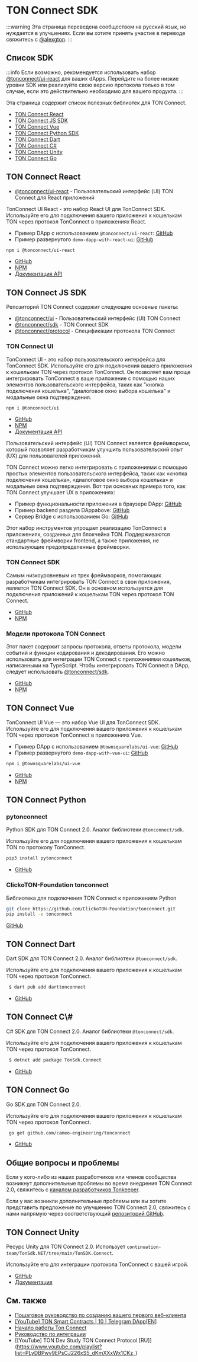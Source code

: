 # TON Connect SDK

:::warning
Эта страница переведена сообществом на русский язык, но нуждается в улучшениях. Если вы хотите принять участие в переводе свяжитесь с [@alexgton](https://t.me/alexgton).
:::

## Список SDK

:::info
Если возможно, рекомендуется использовать набор [@tonconnect/ui-react](https://github.com/ton-connect/sdk/tree/main/packages/ui-react) для ваших dApps. Перейдите на более низкие уровни SDK или реализуйте свою версию протокола только в том случае, если это действительно необходимо для вашего продукта.
:::

Эта страница содержит список полезных библиотек для TON Connect.

- [TON Connect React](/v3/guidelines/ton-connect/guidelines/developers#ton-connect-react)
- [TON Connect JS SDK](/v3/guidelines/ton-connect/guidelines/developers#ton-connect-js-sdk)
- [TON Connect Vue](/v3/guidelines/ton-connect/guidelines/developers#ton-connect-vue)
- [TON Connect Python SDK](/v3/guidelines/ton-connect/guidelines/developers#ton-connect-python)
- [TON Connect Dart](/v3/guidelines/ton-connect/guidelines/developers#ton-connect-dart)
- [TON Connect C#](/v3/guidelines/ton-connect/guidelines/developers#ton-connect-c)
- [TON Connect Unity](/v3/guidelines/ton-connect/guidelines/developers#ton-connect-unity)
- [TON Connect Go](/v3/guidelines/ton-connect/guidelines/developers#ton-connect-go)

## TON Connect React

- [@tonconnect/ui-react](https://github.com/ton-connect/sdk/tree/main/packages/ui-react) - Пользовательский интерфейс (UI) TON Connect для React приложений

TonConnect UI React - это набор React UI для TonConnect SDK. Используйте его для подключения вашего приложения к кошелькам TON через протокол TonConnect в приложениях React.

- Пример DApp с использованием `@tonconnect/ui-react`: [GitHub](https://github.com/ton-connect/demo-dapp-with-react-ui)
- Пример развернутого `demo-dapp-with-react-ui`: [GitHub](https://ton-connect.github.io/demo-dapp-with-react-ui/)

```bash
npm i @tonconnect/ui-react
```

- [GitHub](https://github.com/ton-connect/sdk/tree/main/packages/ui-react)
- [NPM](https://www.npmjs.com/package/@tonconnect/ui-react)
- [Документация API](https://ton-connect.github.io/sdk/modules/_tonconnect_ui_react.html)

## TON Connect JS SDK

Репозиторий TON Connect содержит следующие основные пакеты:

- [@tonconnect/ui](/v3/guidelines/ton-connect/guidelines/developers#ton-connect-ui) - Пользовательский интерфейс (UI) TON Connect
- [@tonconnect/sdk](/v3/guidelines/ton-connect/guidelines/developers#ton-connect-sdk) - TON Connect SDK
- [@tonconnect/protocol](/v3/guidelines/ton-connect/guidelines/developers#ton-connect-protocol-models) - Спецификации протокола TON Connect

### TON Connect UI

TonConnect UI - это набор пользовательского интерфейса для TonConnect SDK. Используйте его для подключения вашего приложения к кошелькам TON через протокол TonConnect. Он позволяет вам проще интегрировать TonConnect в ваше приложение с помощью наших элементов пользовательского интерфейса, таких как "кнопка подключения кошелька", "диалоговое окно выбора кошелька" и модальные окна подтверждения.

```bash
npm i @tonconnect/ui
```

- [GitHub](https://github.com/ton-connect/sdk/tree/main/packages/ui)
- [NPM](https://www.npmjs.com/package/@tonconnect/ui)
- [Документация API](https://ton-connect.github.io/sdk/modules/_tonconnect_ui.html)

Пользовательский интерфейс (UI) TON Connect является фреймворком, который позволяет разработчикам улучшить пользовательский опыт (UX) для пользователей приложений.

TON Connect можно легко интегрировать с приложениями с помощью простых элементов пользовательского интерфейса, таких как «кнопка подключения кошелька», «диалоговое окно выбора кошелька» и модальные окна подтверждения. Вот три основных примера того, как TON Connect улучшает UX в приложениях:

- Пример функциональности приложения в браузере DApp: [GitHub](https://ton-connect.github.io/demo-dapp/)
- Пример backend раздела DAppabove: [GitHub](https://github.com/ton-connect/demo-dapp-backend)
- Сервер Bridge с использованием Go: [GitHub](https://github.com/ton-connect/bridge)

Этот набор инструментов упрощает реализацию TonConnect в приложениях, созданных для блокчейна TON. Поддерживаются стандартные фреймворки frontend, а также приложения, не использующие предопределенные фреймворки.

### TON Connect SDK

Самым низкоуровневым из трех фреймворков, помогающих разработчикам интегрировать TON Connect в свои приложения, является TON Connect SDK. Он в основном используется для подключения приложений к кошелькам TON через протокол TON Connect.

- [GitHub](https://github.com/ton-connect/sdk/tree/main/packages/sdk)
- [NPM](https://www.npmjs.com/package/@tonconnect/sdk)

### Модели протокола TON Connect

Этот пакет содержит запросы протокола, ответы протокола, модели событий и функции кодирования и декодирования. Его можно использовать для интеграции TON Connect с приложениями кошельков, написанными на TypeScript. Чтобы интегрировать TON Connect в DApp, следует использовать [@tonconnect/sdk](https://www.npmjs.com/package/@tonconnect/sdk).

- [GitHub](https://github.com/ton-connect/sdk/tree/main/packages/protocol)
- [NPM](https://www.npmjs.com/package/@tonconnect/protocol)

## TON Connect Vue

TonConnect UI Vue — это набор Vue UI для TonConnect SDK. Используйте его для подключения вашего приложения к кошелькам TON через протокол TonConnect в приложениях Vue.

- Пример DApp с использованием `@townsquarelabs/ui-vue`: [GitHub](https://github.com/TownSquareXYZ/demo-dapp-with-vue-ui)
- Пример развернутого `demo-dapp-with-vue-ui`: [GitHub](https://townsquarexyz.github.io/demo-dapp-with-vue-ui/)

```bash
npm i @townsquarelabs/ui-vue
```

- [GitHub](https://github.com/TownSquareXYZ/tonconnect-ui-vue)
- [NPM](https://www.npmjs.com/package/@townsquarelabs/ui-vue)

## TON Connect Python

### pytonconnect

Python SDK для TON Connect 2.0. Аналог библиотеки `@tonconnect/sdk`.

Используйте его для подключения вашего приложения к кошелькам TON по протоколу TonConnect.

```bash
pip3 install pytonconnect
```

- [GitHub](https://github.com/XaBbl4/pytonconnect)

### ClickoTON-Foundation tonconnect

Библиотека для подключения TON Connect к приложениям Python

```bash
git clone https://github.com/ClickoTON-Foundation/tonconnect.git
pip install -e tonconnect
```

[GitHub](https://github.com/ClickoTON-Foundation/tonconnect)

## TON Connect Dart

Dart SDK для TON Connect 2.0. Аналог библиотеки `@tonconnect/sdk`.

Используйте его для подключения вашего приложения к кошелькам TON через протокол TonConnect.

```bash
 $ dart pub add darttonconnect
```

- [GitHub](https://github.com/romanovichim/dartTonconnect)

## TON Connect C\\#

C# SDK для TON Connect 2.0. Аналог библиотеки `@tonconnect/sdk`.

Используйте его для подключения вашего приложения к кошелькам TON через протокол TonConnect.

```bash
 $ dotnet add package TonSdk.Connect
```

- [GitHub](https://github.com/continuation-team/TonSdk.NET/tree/main/TonSDK.Connect)

## TON Connect Go

Go SDK для TON Connect 2.0.

Используйте его для подключения вашего приложения к кошелькам TON через протокол TonConnect.

```bash
 go get github.com/cameo-engineering/tonconnect
```

- [GitHub](https://github.com/cameo-engineering/tonconnect)

## Общие вопросы и проблемы

Если у кого-либо из наших разработчиков или членов сообщества возникнут дополнительные проблемы во время внедрения TON Connect 2.0, свяжитесь с [каналом разработчиков Tonkeeper](https://t.me/tonkeeperdev).

Если у вас возникли дополнительные проблемы или вы хотите представить предложение по улучшению TON Connect 2.0, свяжитесь с нами напрямую через соответствующий [репозиторий GitHub](https://github.com/ton-connect/).

## TON Connect Unity

Ресурс Unity для TON Connect 2.0. Использует `continuation-team/TonSdk.NET/tree/main/TonSDK.Connect`.

Используйте его для интеграции протокола TonConnect с вашей игрой.

- [GitHub](https://github.com/continuation-team/unity-ton-connect)
- [Документация](https://docs.tonsdk.net/user-manual/unity-tonconnect-2.0/getting-started)

## См. также

- [Пошаговое руководство по созданию вашего первого веб-клиента](https://helloworld.tonstudio.io/tutorials/03-client/)
- [[YouTube] TON Smart Contracts | 10 | Telegram DApp[EN]](https://www.youtube.com/watch?v=D6t3eZPdgAU\\&t=254s\\&ab_channel=AlefmanVladimir%5BEN%5D)
- [Начало работы Ton Connect](https://github.com/ton-connect/sdk/tree/main/packages/sdk)
- [Руководство по интеграции](/v3/guidelines/ton-connect/guidelines/integration-with-javascript-sdk)
- [[YouTube] TON Dev Study TON Connect Protocol [RU]] (https://www.youtube.com/playlist?list=PLyDBPwv9EPsCJ226xS5_dKmXXxWx1CKz_)
